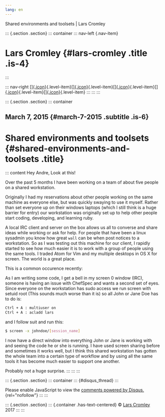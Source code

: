 ```yaml
---
lang: en
---
```


Shared environments and toolsets \| Lars Cromley

::: {.section .section}
::: container
::: nav-left
[](https://cromleylabs.com){.nav-item}

# Lars Cromley {#lars-cromley .title .is-4}
:::

::: nav-right
[[]{.icon}](/about){.level-item}[[]{.icon}](/disclaimer){.level-item}[[]{.icon}](https://github.com/callmeradical){.level-item}[[]{.icon}](https://twitter.com/callmeradical){.level-item}[[]{.icon}](/index.xml){.level-item}
:::
:::
:::

::: {.section .section}
::: container
## March 7, 2015 {#march-7-2015 .subtitle .is-6}

# Shared environments and toolsets {#shared-environments-and-toolsets .title}

::: content
Hey Andre, Look at this!

Over the past 5 months I have been working on a team of about five
people on a shared workstation.

Originally I had my reservations about other people working on the same
machine as everyone else, but was quickly swaying to use it myself.
Rather than set everyone up on their windows laptops (which I still
think is a huge barrier for entry) our workstation was originally set up
to help other people start coding, developing, and learning ruby.

A local IRC client and server on the box allows us all to converse and
share ideas while working or ask for help. For people that have been a
linux sysadmin you know how great `wall` can be when post notices to a
workstation. So as I was testing out this machine for our client, I
rapidly started to see how much easier it is to work with a group of
people using the same tools. I traded Atom for Vim and my multiple
desktops in OS X for screen. The world is a great place.

This is a common occurence recently:

As I am writing some code, I get a bell in my screen 0 window (IRC),
someone is having an issue with ChefSpec and wants a second set of eyes.
Since everyone on the workstation has sudo access we run screen with
setuid root (This sounds much worse than it is) so all John or Jane Doe
has to do is:

``` bash
Ctrl + A : multiuser on
Ctrl + A : acladd lars
```

and I follow suit and run this:

``` bash
$ screen -x johndoe/[session_name]
```

I now have a direct window into everything John or Jane is working with
and seeing the code he or she is running. I have used screen sharing
before and sometimes it works well, but I think this shared workstation
has gotten the whole team into a certain type of workflow and by using
all the same tools it has become much easier to support one another.

Probably not a huge surprise.
:::
:::
:::

::: {.section .section}
::: container
::: {#disqus_thread}
:::

Please enable JavaScript to view the [comments powered by
Disqus.](https://disqus.com/?ref_noscript){rel="nofollow"}
:::
:::

::: {.section .section}
::: {.container .has-text-centered}
© [Lars Cromley](https://github.com/callmeradical) 2017
:::
:::
